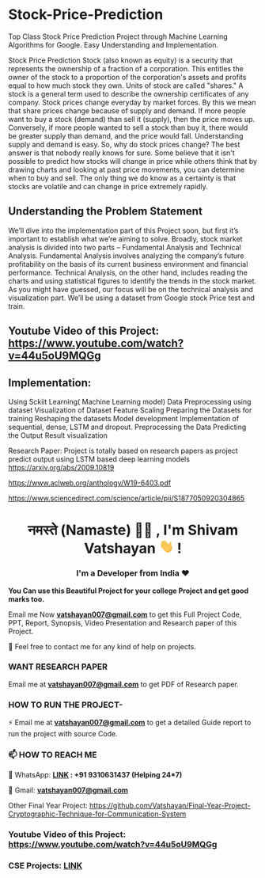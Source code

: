# Stock-Price-Prediction

Top Class Stock Price Prediction Project through Machine Learning Algorithms for Google. Easy Understanding and Implementation.

Stock Price Prediction 
Stock (also known as equity) is a security that represents the ownership of a fraction of a corporation. This entitles the owner of the stock to a proportion of the corporation's assets and profits equal to how much stock they own. Units of stock are called "shares." 
A stock is a general term used to describe the ownership certificates of any company.
Stock prices change everyday by market forces. By this we mean that share prices change because of supply and demand. If more people want to buy a stock (demand) than sell it (supply), then the price moves up. Conversely, if more people wanted to sell a stock than buy it, there would be greater supply than demand, and the price would fall.
Understanding supply and demand is easy. 
So, why do stock prices change? The best answer is that nobody really knows for sure. Some believe that it isn't possible to predict how stocks will change in price while others think that by drawing charts and looking at past price movements, you can determine when to buy and sell. The only thing we do know as a certainty is that stocks are volatile and can change in price extremely rapidly.


## Understanding the Problem Statement
We’ll dive into the implementation part of this Project soon, but first it’s important to establish what we’re aiming to solve. Broadly, stock market analysis is divided into two parts – Fundamental Analysis and Technical Analysis.
Fundamental Analysis involves analyzing the company’s future profitability on the basis of its current business environment and financial performance.
Technical Analysis, on the other hand, includes reading the charts and using statistical figures to identify the trends in the stock market.
As you might have guessed, our focus will be on the technical analysis and visualization part. We’ll be using a dataset from Google stock Price test and train.
 
## Youtube Video of this Project: https://www.youtube.com/watch?v=44u5oU9MQGg

## Implementation:
Using Sckiit Learning( Machine Learning model)
Data Preprocessing using dataset
Visualization of Dataset
Feature Scaling 
Preparing the Datasets for training 
Reshaping the datasets
Model development
Implementation of sequential, dense, LSTM and dropout.
Preprocessing the Data
Predicting the Output
Result visualization 
 
Research Paper:
Project is totally based on research papers as project predict output using LSTM based deep learning models
https://arxiv.org/abs/2009.10819

https://www.aclweb.org/anthology/W19-6403.pdf

https://www.sciencedirect.com/science/article/pii/S1877050920304865




<h1 align="center"> नमस्ते (Namaste) 🙏🏻 , I'm Shivam Vatshayan <img src="https://raw.githubusercontent.com/ABSphreak/ABSphreak/master/gifs/Hi.gif" width="30px"> ! </h1>
<h3 align="center">I'm a Developer from India ❤</h3>

**You Can use this Beautiful Project for your college Project and get good marks too.**

Email me Now **vatshayan007@gmail.com** to get this Full Project Code, PPT, Report, Synopsis, Video Presentation and Research paper of this Project.

💌 Feel free to contact me for any kind of help on projects.

### WANT RESEARCH PAPER
 Email me at **vatshayan007@gmail.com** to get PDF of Research paper.
 
### HOW TO RUN THE PROJECT-
⚡ Email me at **vatshayan007@gmail.com** to get a detailed Guide report to run the project with source Code.

### 📫 HOW TO REACH ME 

💬 WhatsApp: **[LINK](https://wa.me/message/CHWN2AHCPMAZK1) : +91 9310631437 (Helping 24*7)**

💬 Gmail: **vatshayan007@gmail.com**

Other Final Year Project: https://github.com/Vatshayan/Final-Year-Project-Cryptographic-Technique-for-Communication-System

### Youtube Video of this Project: https://www.youtube.com/watch?v=44u5oU9MQGg

### CSE Projects: [LINK](https://www.cse-projects.com)
